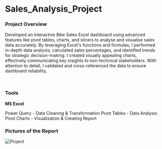 # Sales_Analysis_Project

### Project Overview
Developed an interactive Bike Sales Excel dashboard using advanced features like pivot tables, charts, and slicers to analyse and visualise sales data accurately. By leveraging Excel's functions and formulas, I performed in-depth data analysis, calculated sales percentages, and identified trends for strategic decision-making. I created visually appealing charts, effectively communicating key insights to non-technical stakeholders. With attention to detail, I validated and cross-referenced the data to ensure dashboard reliability. 

<BR>

### Tools
**MS Excel**

Power Query - Data Cleaning & Transformation
Pivot Tables - Data Analysis
Pivot Charts - Visualization & Creating Report

### Pictures of the Report

![Project](https://github.com/Gautamvats/Sales_Excel_Project/assets/137445534/33d254d4-33e1-476a-80ae-a63b93084b66)
